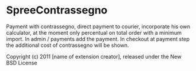 SpreeContrassegno
=================

Payment with contrassegno, direct payment to courier, incorporate his own calculator, at the moment only percentual on total order with a minimum import.
In admin / payments add the payment.
In checkout at payment step the additional cost of contrassegno will be shown.


Copyright (c) 2011 [name of extension creator], released under the New BSD License
